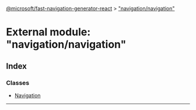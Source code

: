 [@microsoft/fast-navigation-generator-react](../README.md) > ["navigation/navigation"](../modules/_navigation_navigation_.md)

# External module: "navigation/navigation"

## Index

### Classes

* [Navigation](../classes/_navigation_navigation_.navigation.md)

---

